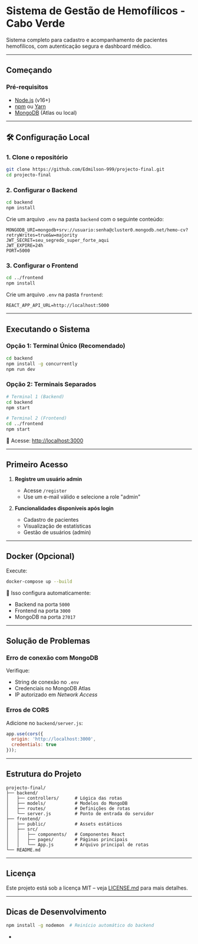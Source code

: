 
#  Sistema de Gestão de Hemofílicos - Cabo Verde

Sistema completo para cadastro e acompanhamento de pacientes hemofílicos, com autenticação segura e dashboard médico.

---

## Começando

###  Pré-requisitos

* [Node.js](https://nodejs.org/) (v16+)
* [npm](https://www.npmjs.com/) ou [Yarn](https://yarnpkg.com/)
* [MongoDB](https://www.mongodb.com/) (Atlas ou local)

---

## 🛠 Configuração Local

### 1. Clone o repositório

```bash
git clone https://github.com/Edmilson-999/projecto-final.git
cd projecto-final
```

### 2. Configurar o Backend

```bash
cd backend
npm install
```

Crie um arquivo `.env` na pasta `backend` com o seguinte conteúdo:

```env
MONGODB_URI=mongodb+srv://usuario:senha@cluster0.mongodb.net/hemo-cv?retryWrites=true&w=majority
JWT_SECRET=seu_segredo_super_forte_aqui
JWT_EXPIRE=24h
PORT=5000
```

### 3. Configurar o Frontend

```bash
cd ../frontend
npm install
```

Crie um arquivo `.env` na pasta `frontend`:

```env
REACT_APP_API_URL=http://localhost:5000
```

---

##  Executando o Sistema

###  Opção 1: Terminal Único (Recomendado)

```bash
cd backend
npm install -g concurrently
npm run dev
```

###  Opção 2: Terminais Separados

```bash
# Terminal 1 (Backend)
cd backend
npm start

# Terminal 2 (Frontend)
cd ../frontend
npm start
```

🔗 Acesse: [http://localhost:3000](http://localhost:3000)

---

##  Primeiro Acesso

1. **Registre um usuário admin**

   * Acesse `/register`
   * Use um e-mail válido e selecione a role "admin"

2. **Funcionalidades disponíveis após login**

   * Cadastro de pacientes
   * Visualização de estatísticas
   * Gestão de usuários (admin)

---

##  Docker (Opcional)

Execute:

```bash
docker-compose up --build
```

🔹 Isso configura automaticamente:

* Backend na porta `5000`
* Frontend na porta `3000`
* MongoDB na porta `27017`

---

##  Solução de Problemas

###  Erro de conexão com MongoDB

Verifique:

* String de conexão no `.env`
* Credenciais no MongoDB Atlas
* IP autorizado em *Network Access*

###  Erros de CORS

Adicione no `backend/server.js`:

```javascript
app.use(cors({
  origin: 'http://localhost:3000',
  credentials: true
}));
```

---

##  Estrutura do Projeto

```
projecto-final/
├── backend/
│   ├── controllers/      # Lógica das rotas
│   ├── models/           # Modelos do MongoDB
│   ├── routes/           # Definições de rotas
│   └── server.js         # Ponto de entrada do servidor
├── frontend/
│   ├── public/           # Assets estáticos
│   ├── src/
│   │   ├── components/   # Componentes React
│   │   ├── pages/        # Páginas principais
│   │   └── App.js        # Arquivo principal de rotas
└── README.md
```

---

##  Licença

Este projeto está sob a licença MIT – veja [LICENSE.md](LICENSE.md) para mais detalhes.

---

##  Dicas de Desenvolvimento

```bash
npm install -g nodemon  # Reinício automático do backend
```

-

